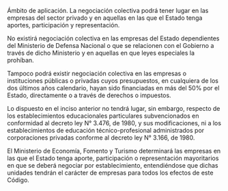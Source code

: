 Ámbito de aplicación. La negociación colectiva podrá tener lugar en las empresas del sector privado y en aquellas en las que el Estado tenga aportes, participación y representación.

No existirá negociación colectiva en las empresas del Estado dependientes del Ministerio de Defensa Nacional o que se relacionen con el Gobierno a través de dicho Ministerio y en aquellas en que leyes especiales la prohíban.

Tampoco podrá existir negociación colectiva en las empresas o instituciones públicas o privadas cuyos presupuestos, en cualquiera de los dos últimos años calendario, hayan sido financiadas en más del 50% por el Estado, directamente o a través de derechos o impuestos.

Lo dispuesto en el inciso anterior no tendrá lugar, sin embargo, respecto de los establecimientos educacionales particulares subvencionados en conformidad al decreto ley N° 3.476, de 1980, y sus modificaciones, ni a los establecimientos de educación técnico-profesional administrados por corporaciones privadas conforme al decreto ley N° 3.166, de 1980.

El Ministerio de Economía, Fomento y Turismo determinará las empresas en las que el Estado tenga aporte, participación o representación mayoritarios en que se deberá negociar por establecimiento, entendiéndose que dichas unidades tendrán el carácter de empresas para todos los efectos de este Código.